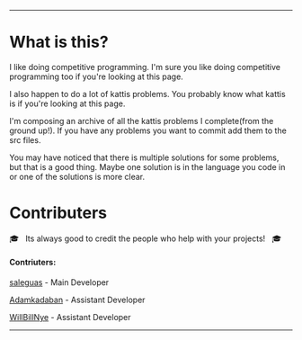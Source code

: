 ------------------------------------------------------------------------
# What is this?

I like doing competitive programming. I'm sure you like doing competitive programming too if you're looking at this page.

I also happen to do a lot of kattis problems. You probably know what kattis is if you're looking at this page.

I'm composing an archive of all the kattis problems I complete(from the ground up!). If you have any problems you want to commit add them to the src files.

You may have noticed that there is multiple solutions for some problems, but that is a good thing. Maybe one solution is in the language you code in or one of the solutions is more clear.

# Contributers

:mortar_board: &nbsp; Its always good to credit the people who help with your projects! &nbsp; :mortar_board:

#### **Contriuters:**
[saleguas](https://github.com/saleguas) - Main Developer

[Adamkadaban](https://github.com/Adamkadaban) - Assistant Developer

[WillBillNye](https://github.com/WillBillNye) - Assistant Developer





------------------------------------------------------------------------
